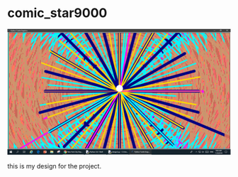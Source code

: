 # comic_star9000
<img src=https://github.com/KevinRodriguez-star/comic_star9000/blob/master/mp1%20project.png>
<p> this is my design for the project.
